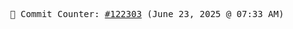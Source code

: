 <p align="center">
    <samp>
        📮 Commit Counter: <a href="https://github.com/Javascript-void0/Javascript-void0/commits/main">#122303</a> (June 23, 2025 @ 07:33 AM)
    </samp>
</p>